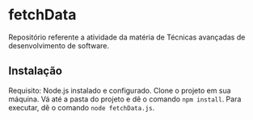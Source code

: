 # fetchData
Repositório referente a atividade da matéria de Técnicas avançadas de desenvolvimento de software.

## Instalação
Requisito: Node.js instalado e configurado.
Clone o projeto em sua máquina. Vá até a pasta do projeto e dê o comando `npm install`.
Para executar, dê o comando `node fetchData.js`.
